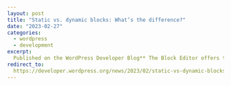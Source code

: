 ```yaml
---
layout: post
title: "Static vs. dynamic blocks: What’s the difference?"
date: "2023-02-27"
categories:
  - wordpress
  - development
excerpt:
  Published on the WordPress Developer Blog** The Block Editor offers two types of blocks, static and dynamic. The difference between these two types of blocks comes down to how they are rendered on the front-end. Read on to learn more about the details, advantages, and disadvantages of each.
redirect_to:
  https://developer.wordpress.org/news/2023/02/static-vs-dynamic-blocks-whats-the-difference/
---
```


